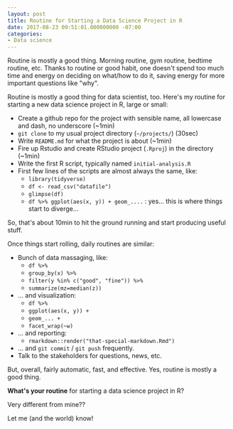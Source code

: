 ```yaml
---
layout: post
title: Routine for Starting a Data Science Project in R
date: 2017-08-23 09:51:01.000000000 -07:00
categories:
- Data science
---
```

<p>Routine is mostly a good thing. Morning routine, gym routine, bedtime routine, etc. Thanks to routine or good habit, one doesn't spend too much time and energy on deciding on what/how to do it, saving energy for more important questions like "why".</p>
<p>Routine is mostly a good thing for data scientist, too. Here's my routine for starting a new data science project in R, large or small:</p>
<ul>
<li>Create a github repo for the project with sensible name, all lowercase and dash, no underscore (~1min)</li>
<li><code>git clone</code> to my usual project directory (<code>~/projects/</code>) (30sec)</li>
<li>Write <code>README.md</code> for what the project is about (~1min)</li>
<li>Fire up Rstudio and create RStudio project (<code>.Rproj</code>) in the directory (~1min)</li>
<li>Write the first R script, typically named <code>initial-analysis.R</code></li>
<li>First few lines of the scripts are almost always the same, like:
<ul>
<li><code>library(tidyverse)</code></li>
<li><code>df &lt;- read_csv("datafile")</code></li>
<li><code>glimpse(df)</code></li>
<li><code>df %&gt;% ggplot(aes(x, y)) + geom_....</code> : yes... this is where things start to diverge...</li>
</ul>
</li>
</ul>
<p>So, that's about 10min to hit the ground running and start producing useful stuff.</p>
<p>Once things start rolling, daily routines are similar:</p>
<ul>
<li>Bunch of data massaging, like:
<ul>
<li><code>df %&gt;% </code></li>
<li><code>group_by(x) %&gt;% </code></li>
<li><code>filter(y %in% c("good", "fine")) %&gt;% </code></li>
<li><code>summarize(mz=median(z))</code></li>
</ul>
</li>
<li>... and visualization:
<ul>
<li><code>df %&gt;% </code></li>
<li><code>ggplot(aes(x, y)) + </code></li>
<li><code>geom_... +</code></li>
<li><code>facet_wrap(~w)</code></li>
</ul>
</li>
<li>... and reporting:
<ul>
<li><code>rmarkdown::render("that-special-markdown.Rmd")</code></li>
</ul>
</li>
<li>... and <code>git commit</code> / <code>git push</code> frequently.</li>
<li>Talk to the stakeholders for questions, news, etc.</li>
</ul>
<p>But, overall, fairly automatic, fast, and effective. Yes, routine is mostly a good thing.</p>
<p><strong>What's your routine</strong> for starting a data science project in R?</p>
<p>Very different from mine??</p>
<p>Let me (and the world) know!</p>
